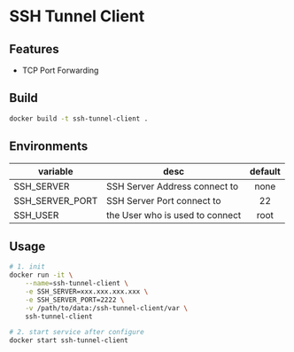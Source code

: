 # SSH Tunnel Client

## Features

- TCP Port Forwarding

## Build

```bash
docker build -t ssh-tunnel-client .
```

## Environments

| variable | desc | default |
| -- | -- | :--: |
| SSH_SERVER | SSH Server Address connect to | none |
| SSH_SERVER_PORT | SSH Server Port connect to | 22 |
| SSH_USER | the User who is used to connect | root |

## Usage

```bash
# 1. init
docker run -it \
    --name=ssh-tunnel-client \
    -e SSH_SERVER=xxx.xxx.xxx.xxx \
    -e SSH_SERVER_PORT=2222 \
    -v /path/to/data:/ssh-tunnel-client/var \
    ssh-tunnel-client

# 2. start service after configure
docker start ssh-tunnel-client
```

